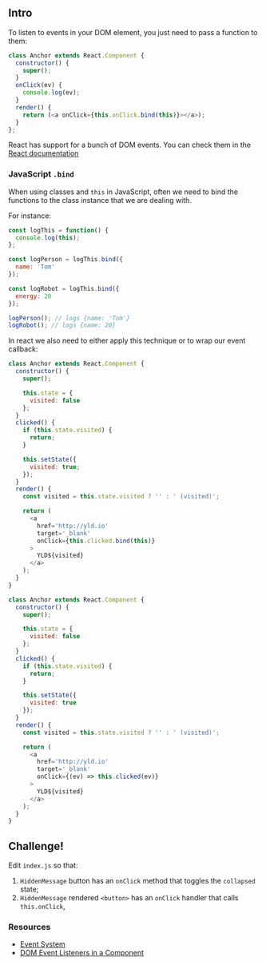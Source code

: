 ## Intro

To listen to events in your DOM element, you just need to pass a function to them:

```javascript
class Anchor extends React.Component {
  constructor() {
    super();
  }
  onClick(ev) {
    console.log(ev);
  }
  render() {
    return (<a onClick={this.onClick.bind(this)}></a>);
  }
};
```

React has support for a bunch of DOM events. You can check them in the [React documentation](https://facebook.github.io/react/docs/events.html)

### JavaScript `.bind`

When using classes and `this` in JavaScript, often we need to bind the functions to the class instance that we are dealing with.

For instance:

```javascript
const logThis = function() {
  console.log(this);
};

const logPerson = logThis.bind({
  name: 'Tom'
});

const logRobot = logThis.bind({
  energy: 20
});

logPerson(); // logs {name: 'Tom'}
logRobot(); // logs {name: 20}
```

In react we also need to either apply this technique or to wrap our event callback:

```javascript
class Anchor extends React.Component {
  constructor() {
    super();

    this.state = {
      visited: false
    };
  }
  clicked() {
    if (this.state.visited) {
      return;
    }

    this.setState({
      visited: true;
    });
  }
  render() {
    const visited = this.state.visited ? '' : ' (visited)';

    return (
      <a
        href='http://yld.io'
        target='_blank'
        onClick={this.clicked.bind(this)}
      >
        YLD${visited}
      </a>
    );
  }
}
```

```javascript
class Anchor extends React.Component {
  constructor() {
    super();

    this.state = {
      visited: false
    };
  }
  clicked() {
    if (this.state.visited) {
      return;
    }

    this.setState({
      visited: true
    });
  }
  render() {
    const visited = this.state.visited ? '' : ' (visited)';

    return (
      <a
        href='http://yld.io'
        target='_blank'
        onClick={(ev) => this.clicked(ev)}
      >
        YLD${visited}
      </a>
    );
  }
}
```

## Challenge!

Edit `index.js` so that:
  1. `HiddenMessage` button has an `onClick` method that toggles the `collapsed` state;
  2. `HiddenMessage` rendered `<button>` has an `onClick` handler that calls `this.onClick`,

### Resources

* [Event System](https://facebook.github.io/react/docs/events.html)
* [DOM Event Listeners in a Component](https://facebook.github.io/react/tips/dom-event-listeners.html)
